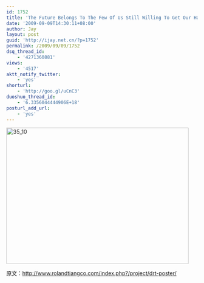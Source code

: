 ```yaml
---
id: 1752
title: 'The Future Belongs To The Few Of Us Still Willing To Get Our Hands Dirty'
date: '2009-09-09T14:30:11+08:00'
author: Jay
layout: post
guid: 'http://ijay.net.cn/?p=1752'
permalink: /2009/09/09/1752
dsq_thread_id:
    - '4271360881'
views:
    - '4517'
aktt_notify_twitter:
    - 'yes'
shorturl:
    - 'http://goo.gl/uCnC3'
duoshuo_thread_id:
    - '6.3356044444906E+18'
posturl_add_url:
    - 'yes'
---
```


<a href="http://www.jayxu.com/log/wp-content/uploads/2009/09/35_10.jpg"><img class="alignnone size-medium wp-image-1751" title="35_10" src="http://www.jayxu.com/log/wp-content/uploads/2009/09/35_10.jpg" alt="35_10" width="480" height="358" /></a>

原文：<a href="https://www.youtube.com/watch/index.php?v=yjwy7HUmpvE" target="_blank">http://www.rolandtiangco.com/index.php?/project/drt-poster/</a>